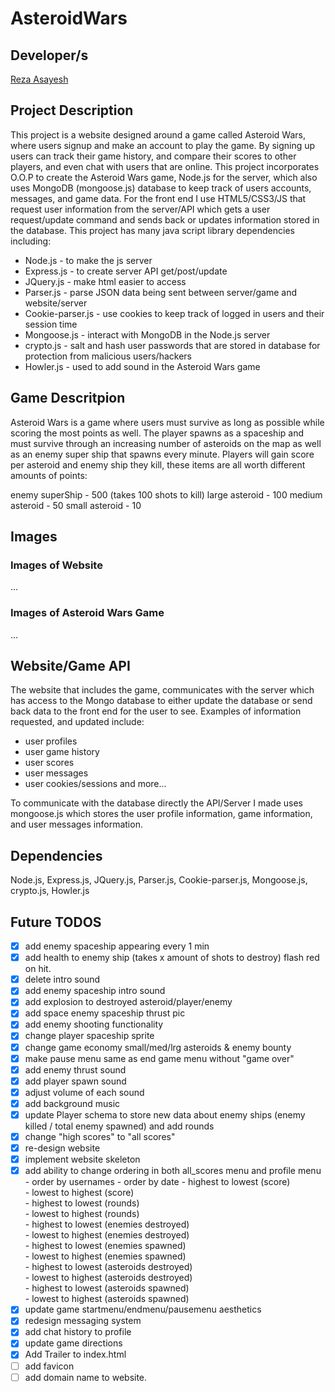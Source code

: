 # AsteroidWars

## Developer/s

[Reza Asayesh](https://github.com/rasayesh)<br/>

## Project Description

This project is a website designed around a game called Asteroid Wars, where users signup and make an account to play the game.
By signing up users can track their game history, and compare their scores to other players, and even chat with users that are online.
This project incorporates O.O.P to create the Asteroid Wars game, Node.js for the server, which also uses MongoDB (mongoose.js) database 
to keep track of users accounts, messages, and game data. For the front end I use HTML5/CSS3/JS that request user information from 
the server/API which gets a user request/update command and sends back or updates information stored in the database. This project has 
many java script library dependencies including: 
- Node.js - to make the js server
- Express.js - to create server API get/post/update 
- JQuery.js - make html easier to access
- Parser.js - parse JSON data being sent between server/game and website/server
- Cookie-parser.js - use cookies to keep track of logged in users and their session time
- Mongoose.js - interact with MongoDB in the Node.js server
- crypto.js - salt and hash user passwords that are stored in database for protection from malicious users/hackers
- Howler.js - used to add sound in the Asteroid Wars game


## Game Descritpion

Asteroid Wars is a game where users must survive as long as possible while scoring the most points as well. The player
spawns as a spaceship and must survive through an increasing number of asteroids on the map as well as an enemy super ship that
spawns every minute. Players will gain score per asteroid and enemy ship they kill, these items are all worth different amounts
of points:

enemy superShip - 500 (takes 100 shots to kill)
large asteroid - 100
medium asteroid - 50
small asteroid - 10

## Images

### Images of Website
...
### Images of Asteroid Wars Game
...

## Website/Game API

The website that includes the game, communicates with the server which has access to the Mongo database to either
update the database or send back data to the front end for the user to see. Examples of information requested, and updated include:
- user profiles
- user game history
- user scores
- user messages 
- user cookies/sessions
and more...

To communicate with the database directly the API/Server I made uses mongoose.js which stores the user profile information,
game information, and user messages information.

## Dependencies

Node.js, Express.js, JQuery.js, Parser.js, Cookie-parser.js, Mongoose.js, crypto.js, Howler.js

## Future TODOS

- [X] add enemy spaceship appearing every 1 min
- [X] add health to enemy ship (takes x amount of shots to destroy) flash red on hit.
- [X] delete intro sound
- [X] add enemy spaceship intro sound
- [X] add explosion to destroyed asteroid/player/enemy
- [X] add space enemy spaceship thrust pic 
- [X] add enemy shooting functionality
- [X] change player spaceship sprite
- [X] change game economy small/med/lrg asteroids & enemy bounty
- [X] make pause menu same as end game menu without "game over" 
- [X] add enemy thrust sound
- [X] add player spawn sound
- [X] adjust volume of each sound
- [X] add background music
- [X] update Player schema to store new data about enemy ships (enemy killed / total enemy spawned) and add rounds
- [X] change "high scores" to "all scores"
- [X] re-design website
- [X] implement website skeleton
- [X] add ability to change ordering in both all_scores menu and profile menu<br/>
      - order by usernames
      - order by date
      - highest to lowest (score)<br/>
      - lowest to highest (score)<br/>
      - highest to lowest (rounds)<br/>
      - lowest to highest (rounds)<br/>
      - highest to lowest (enemies destroyed)<br/>
      - lowest to highest (enemies destroyed)<br/>
      - highest to lowest (enemies spawned)<br/>
      - lowest to highest (enemies spawned)<br/>
      - highest to lowest (asteroids destroyed)<br/>
      - lowest to highest (asteroids destroyed)<br/>
      - highest to lowest (asteroids spawned)<br/>
      - lowest to highest (asteroids spawned)<br/>
- [X] update game startmenu/endmenu/pausemenu aesthetics
- [X] redesign messaging system
- [X] add chat history to profile
- [X] update game directions
- [X] Add Trailer to index.html
- [ ] add favicon
- [ ] add domain name to website.
